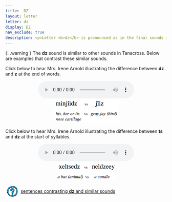 ```yaml
---
title:  DZ
layout: letter
letter: dz
display: DZ
nav_exclude: true
description: <p>Letter <b>dz</b> is pronounced as in the final sounds in English la<b>ds</b> and pa<b>ds</b>. This is a voiced sound (made with the vocal cords vibrating) and is distinct from  z.</p>
---
```






{: .warning }
The <b>dz</b> sound is similar to other sounds in Tanacross. Below are examples that contrast these similar sounds.


Click below to hear Mrs. Irene Arnold illustrating the difference between <b>dz</b> and <b>z</b> at the end of words.

<center>
<audio controls src="/assets/audio/dz_z_comp.mp3" type="audio/mpeg">Your browser does not support the audio element.</audio><br/>
<img src="/assets/gif/dz_z_comp.gif" border="0">
</center>


Click below to hear Mrs. Irene Arnold illustrating the difference between <b>ts</b> and <b>dz</b> at the start of syllables.


<center>
<audio controls src="/assets/audio/ts_dz_comp.mp3" type="audio/mpeg">Your browser does not support the audio element.</audio><br/>
<img src="/assets/gif/ts_dz_comp.gif" border="0">
</center>

<p><img src="/assets/images/question.png" width="34" height="34" hspace="5" align="absmiddle"> <a href="../alveolar_comp/sib1_sent/sib1_sent.html"> sentences contrasting <b>dz</b> and similar sounds</a><br /></p>
			